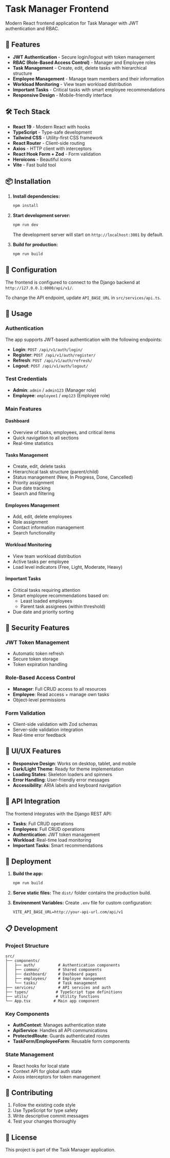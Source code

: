 # Task Manager Frontend

Modern React frontend application for Task Manager with JWT authentication and RBAC.

## 🚀 Features

- **JWT Authentication** - Secure login/logout with token management
- **RBAC (Role-Based Access Control)** - Manager and Employee roles
- **Task Management** - Create, edit, delete tasks with hierarchical structure
- **Employee Management** - Manage team members and their information
- **Workload Monitoring** - View team workload distribution
- **Important Tasks** - Critical tasks with smart employee recommendations
- **Responsive Design** - Mobile-friendly interface

## 🛠 Tech Stack

- **React 19** - Modern React with hooks
- **TypeScript** - Type-safe development
- **Tailwind CSS** - Utility-first CSS framework
- **React Router** - Client-side routing
- **Axios** - HTTP client with interceptors
- **React Hook Form + Zod** - Form validation
- **Heroicons** - Beautiful icons
- **Vite** - Fast build tool

## 📦 Installation

1. **Install dependencies:**
   ```bash
   npm install
   ```

2. **Start development server:**
   ```bash
   npm run dev
   ```

   The development server will start on `http://localhost:3001` by default.

3. **Build for production:**
   ```bash
   npm run build
   ```

## 🔧 Configuration

The frontend is configured to connect to the Django backend at `http://127.0.0.1:8000/api/v1/`.

To change the API endpoint, update `API_BASE_URL` in `src/services/api.ts`.

## 🎯 Usage

### Authentication

The app supports JWT-based authentication with the following endpoints:

- **Login**: `POST /api/v1/auth/login/`
- **Register**: `POST /api/v1/auth/register/`
- **Refresh**: `POST /api/v1/auth/refresh/`
- **Logout**: `POST /api/v1/auth/logout/`

### Test Credentials

- **Admin**: `admin` / `admin123` (Manager role)
- **Employee**: `employee1` / `emp123` (Employee role)

### Main Features

#### Dashboard
- Overview of tasks, employees, and critical items
- Quick navigation to all sections
- Real-time statistics

#### Tasks Management
- Create, edit, delete tasks
- Hierarchical task structure (parent/child)
- Status management (New, In Progress, Done, Cancelled)
- Priority assignment
- Due date tracking
- Search and filtering

#### Employees Management
- Add, edit, delete employees
- Role assignment
- Contact information management
- Search functionality

#### Workload Monitoring
- View team workload distribution
- Active tasks per employee
- Load level indicators (Free, Light, Moderate, Heavy)

#### Important Tasks
- Critical tasks requiring attention
- Smart employee recommendations based on:
  - Least loaded employees
  - Parent task assignees (within threshold)
- Due date and priority sorting

## 🔐 Security Features

### JWT Token Management
- Automatic token refresh
- Secure token storage
- Token expiration handling

### Role-Based Access Control
- **Manager**: Full CRUD access to all resources
- **Employee**: Read access + manage own tasks
- Object-level permissions

### Form Validation
- Client-side validation with Zod schemas
- Server-side validation integration
- Real-time error feedback

## 🎨 UI/UX Features

- **Responsive Design**: Works on desktop, tablet, and mobile
- **Dark/Light Theme**: Ready for theme implementation
- **Loading States**: Skeleton loaders and spinners
- **Error Handling**: User-friendly error messages
- **Accessibility**: ARIA labels and keyboard navigation

## 📱 API Integration

The frontend integrates with the Django REST API:

- **Tasks**: Full CRUD operations
- **Employees**: Full CRUD operations
- **Authentication**: JWT token management
- **Workload**: Real-time load monitoring
- **Important Tasks**: Smart recommendations

## 🚀 Deployment

1. **Build the app:**
   ```bash
   npm run build
   ```

2. **Serve static files:**
   The `dist/` folder contains the production build.

3. **Environment Variables:**
   Create `.env` file for custom configuration:
   ```
   VITE_API_BASE_URL=http://your-api-url.com/api/v1
   ```

## 📋 Development

### Project Structure
```
src/
├── components/
│   ├── auth/          # Authentication components
│   ├── common/        # Shared components
│   ├── dashboard/     # Dashboard pages
│   ├── employees/     # Employee management
│   └── tasks/         # Task management
├── services/          # API services and auth
├── types/            # TypeScript type definitions
├── utils/            # Utility functions
└── App.tsx          # Main app component
```

### Key Components

- **AuthContext**: Manages authentication state
- **ApiService**: Handles all API communications
- **ProtectedRoute**: Guards authenticated routes
- **TaskForm/EmployeeForm**: Reusable form components

### State Management

- React hooks for local state
- Context API for global auth state
- Axios interceptors for token management

## 🤝 Contributing

1. Follow the existing code style
2. Use TypeScript for type safety
3. Write descriptive commit messages
4. Test your changes thoroughly

## 📄 License

This project is part of the Task Manager application.